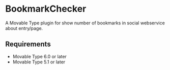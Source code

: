 # BookmarkChecker
A Movable Type plugin for show number of bookmarks in social webservice about entry/page.

## Requirements
* Movable Type 6.0 or later
* Movable Type 5.1 or later
